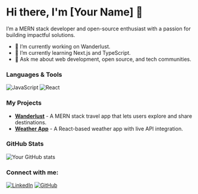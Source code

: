 # Hi there, I'm [Your Name] 👋
I’m a MERN stack developer and open-source enthusiast with a passion for building impactful solutions.
- 🔭 I’m currently working on Wanderlust.
- 🌱 I’m currently learning Next.js and TypeScript.
- 💬 Ask me about web development, open source, and tech communities.
### Languages & Tools
![JavaScript](https://img.shields.io/badge/JavaScript-F7DF1E?style=flat&logo=javascript&logoColor=black)
![React](https://img.shields.io/badge/React-20232A?style=flat&logo=react&logoColor=61DAFB)
### My Projects
- [**Wanderlust**](https://github.com/Soujanya2004/Wanderlust) - A MERN stack travel app that lets users explore and share destinations.
- [**Weather App**](https://github.com/Soujanya2004/WeatherApp) - A React-based weather app with live API integration.
### GitHub Stats
![Your GitHub stats](https://github-readme-stats.vercel.app/api?username=Soujanya2004&show_icons=true&theme=radical)
### Connect with me:
[![LinkedIn](https://img.shields.io/badge/LinkedIn-blue?style=flat&logo=linkedin)](https://linkedin.com/in/your-profile)
[![GitHub](https://img.shields.io/badge/GitHub-gray?style=flat&logo=github)](https://github.com/Soujanya2004)

